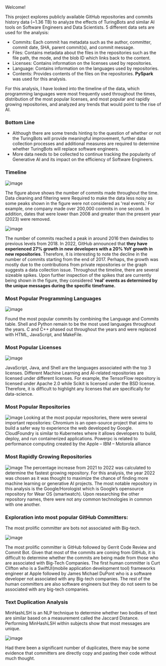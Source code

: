 Welcome!

This project explores publicly available GitHub repositories and commits history data (~1.36 TB) to analyze the effects of TuringBots and similar AI tools on Software Engineers and Data Scientists.
5 different data sets are used for the analysis: 
- Commits: Each commit has metadata such as the author, committer, commit date, SHA, parent commit(s), and commit message.
- Files: Contains metadata about the files in the repositories such as the file path, the mode, and the blob ID which links back to the content.
- Licenses: Contains information on the licenses used by repositories.
- Language: Contains information on the languages used by repositories.
- Contents: Provides contents of the files on the repositories.
**PySpark** was used for this analysis.

For this analysis, I have looked into the timeline of the data, which programming languages were most frequently used throughout the times, distribution of the most popular licenses, and most popular and rapidly growing repositories, and analyzed any trends that would point to the rise of AI.

### Bottom Line
- Although there are some trends hinting to the question of whether or not the TuringBots will provide meaningful improvement, further data collection processes and additional measures are required to determine whether TuringBots will replace software engineers.
- More data needs to be collected to continue tracking the popularity of Generative AI and its impact on the efficiency of Software Engineers.

### Timeline
![image](https://github.com/jhpkr/Github-Analysis/assets/106620040/8b2dc8d3-3fd0-418c-a837-ac8a5e80fe6f)

The figure above shows the number of commits made throughout the time. Data cleaning and filtering were Required to make the data less noisy as some peaks shown in the figure were not considered as 'real events.' For example, one company made over 200,000 commits in one second. In addition, dates that were lower than 2008 and greater than the present year (2023) were removed. 

![image](https://github.com/jhpkr/Github-Analysis/assets/106620040/bcf75f28-d8e1-4337-9155-be26a95ca8af)

The number of commits reached a peak in around 2016 then dwindles to previous levels from 2018. In 2022, GitHub announced that **they have experienced 27% growth in new developers with a 20% YoY growth in new repositories**. Therefore, it is interesting to note the decline in the number of commits starting from the end of 2017. Perhaps, the growth was mostly due to the contributions from private repositories or the graph suggests a data collection issue. Throughout the timeline, there are several sizeable spikes. Upon further inspection of the spikes that are currently being shown in the figure, they considered **‘real’ events as determined by the unique messages during the specific timeframe.**

### Most Popular Programming Languages

![image](https://github.com/jhpkr/Github-Analysis/assets/106620040/4a544852-50d9-4c43-a971-46cbde6a598c)

Found the most popular commits by combining the Language and Commits table. Shell and Python remain to be the most used languages throughout the years. C and C++ phased out throughout the years and were replaced with HTML, JavaScript, and MakeFile.

### Most Popular Licenses
![image](https://github.com/jhpkr/Github-Analysis/assets/106620040/b75d0870-f455-4449-97cc-42074f0c4989)

JavaScript, Java, and Shell are the languages associated with the top 3 licenses. Different Machine Learning and AI-related repositories are licensed under different licenses. For example, the TensorFlow repository is licensed under Apache 2.0 while Scikit is licensed under the BSD license. Therefore, it is difficult to highlight any licenses that are specifically for data-science. 

### Most Popular Repositories
![image](https://github.com/jhpkr/Github-Analysis/assets/106620040/9560e4c6-40cf-41db-b5ba-f6f23aafb56c)
Looking at the most popular repositories, there were several important repositories: Chromium is an open-source project that aims to build a safer way to experience the web developed by Google. CloudFoundry is similar to Kubernetes where it allows developers to build, deploy, and run containerized applications. Powerpc is related to performance computing created by the Apple – IBM – Motorola alliance

### Most Rapidly Growing Repositories
![image](https://github.com/jhpkr/Github-Analysis/assets/106620040/19122691-7c50-479b-b465-90fc1f2b6c1b)
The percentage increase from 2021 to 2022 was calculated to determine the fastest growing repository. For this analysis, the year 2022 was chosen as it was thought to maximize the chance of finding more machine learning or generative AI projects. The most notable repository in this analysis is the Google/Horologist which is Google’s opensource repository for Wear OS (smartwatch). Upon researching the other repository names, there were not any common technologies in common with one another. 

### Exploration into most popular GitHub Committers:
The most prolific committer are bots not associated with Big-tech. 

![image](https://github.com/jhpkr/Github-Analysis/assets/106620040/9a2e082b-3c28-4898-80da-de8d424b3baf)

The most prolific committer is GitHub followed by Gerrit Code Review and Commit Bot. Given that most of the commits are coming from GitHub, it is difficult to determine whether the commits are being made from those who are associated with Big-Tech Companies. The first human committer is Curt Clifton who is a SwiftUI(mobile application development tool) frameworks engineer at Apple followed by James Michael DuPont who is a software developer not associated with any Big-tech companies. The rest of the human committers are also software engineers but they do not seem to be associated with any big-tech companies. 

### Text Duplication Analysis
MinHashLSH is an NLP technique to determine whether two bodies of text are similar based on a measurement called the Jaccard Distance. Performing MinHashLSH within subjects show that most messages are unique. 

![image](https://github.com/jhpkr/Github-Analysis/assets/106620040/7f2e13eb-1157-41d0-9deb-ec4795f32c07)

Had there been a significant number of duplicates, there may be some evidence that committers are directly copy and pasting their code without much thought.



















